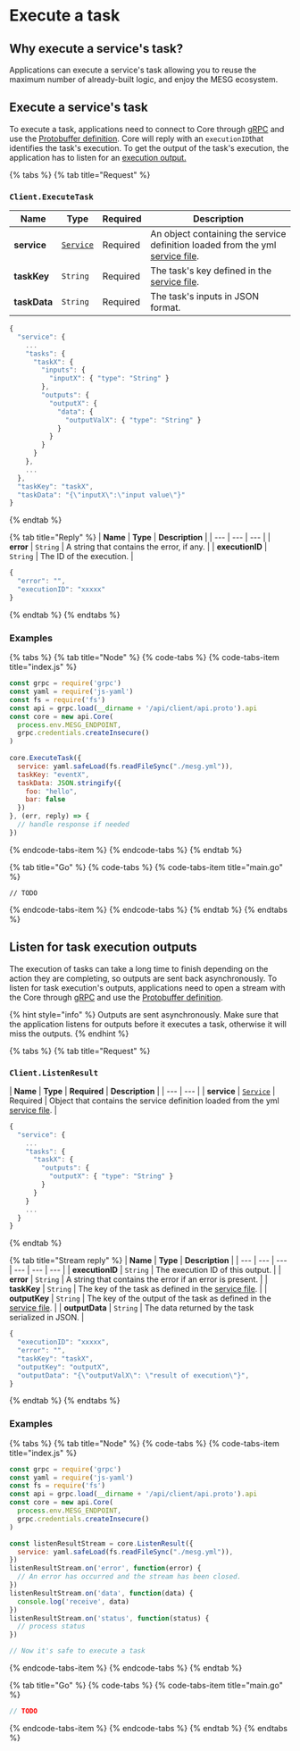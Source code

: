 # Execute a task

## Why execute a service's task?

Applications can execute a service's task allowing you to reuse the maximum number of already-built logic, and enjoy the MESG ecosystem.

## Execute a service's task

To execute a task, applications need to connect to Core through [gRPC](https://grpc.io/) and use the [Protobuffer definition](https://github.com/mesg-foundation/application/blob/dev/types/api_event.go). Core will reply with an `executionID`that identifies the task's execution. To get the output of the task's execution, the application has to listen for an [execution output.](execute-task.md#listen-for-execution-outputs)

{% tabs %}
{% tab title="Request" %}
### `Client.ExecuteTask`

| **Name** | **Type** | **Required** | **Description** |
| --- | --- | --- | --- |
| **service** | [`Service`](../service/service-file.md) | Required | An object containing the service definition loaded from the yml [service file](../service/service-file.md). |
| **taskKey** | `String` | Required | The task's key defined in the [service file](../service/service-file.md). |
| **taskData** | `String` | Required | The task's inputs in JSON format. |

```javascript
{
  "service": {
    ...
    "tasks": {
      "taskX": {
        "inputs": {
          "inputX": { "type": "String" }
        },
        "outputs": {
          "outputX": {
            "data": {
              "outputValX": { "type": "String" }
            }
          }
        }
      }
    },
    ...
  },
  "taskKey": "taskX",
  "taskData": "{\"inputX\":\"input value\"}"
}
```
{% endtab %}

{% tab title="Reply" %}
| **Name** | **Type** | **Description** |
| --- | --- | --- |
| **error** | `String` | A string that contains the error, if any. |
| **executionID** | `String` | The ID of the execution. |

```javascript
{
  "error": "",
  "executionID": "xxxxx"
}
```
{% endtab %}
{% endtabs %}

### Examples

{% tabs %}
{% tab title="Node" %}
{% code-tabs %}
{% code-tabs-item title="index.js" %}
```javascript
const grpc = require('grpc')
const yaml = require('js-yaml')
const fs = require('fs')
const api = grpc.load(__dirname + '/api/client/api.proto').api
const core = new api.Core(
  process.env.MESG_ENDPOINT,
  grpc.credentials.createInsecure()
)
​
core.ExecuteTask({
  service: yaml.safeLoad(fs.readFileSync("./mesg.yml")),
  taskKey: "eventX",
  taskData: JSON.stringify({
    foo: "hello",
    bar: false
  })
}, (err, reply) => {
  // handle response if needed
})
```
{% endcode-tabs-item %}
{% endcode-tabs %}
{% endtab %}

{% tab title="Go" %}
{% code-tabs %}
{% code-tabs-item title="main.go" %}
```text
// TODO
```
{% endcode-tabs-item %}
{% endcode-tabs %}
{% endtab %}
{% endtabs %}



## Listen for task execution outputs

The execution of tasks can take a long time to finish depending on the action they are completing, so outputs are sent back asynchronously. To listen for task execution's outputs, applications need to open a stream with the Core through [gRPC](https://grpc.io/) and use the [Protobuffer definition](https://github.com/mesg-foundation/application/blob/dev/types/api_event.go).

{% hint style="info" %}
Outputs are sent asynchronously. Make sure that the application listens for outputs before it executes a task, otherwise it will miss the outputs.
{% endhint %}

{% tabs %}
{% tab title="Request" %}
### `Client.ListenResult`

| **Name** | **Type** | **Required** | **Description** |
| --- | --- |
| **service** | [`Service`](../service/service-file.md) | Required | Object that contains the service definition loaded from the yml [service file](../service/service-file.md). |

```javascript
{
  "service": {
    ...
    "tasks": {
      "taskX": {
        "outputs": {
          "outputX": { "type": "String" }
        }
      }
    }
    ...
  }
}
```
{% endtab %}

{% tab title="Stream reply" %}
| **Name** | **Type** | **Description** |
| --- | --- | --- | --- | --- | --- |
| **executionID** | `String` | The execution ID of this output. |
| **error** | `String` | A string that contains the error if an error is present. |
| **taskKey** | `String` | The key of the task as defined in the [service file](../service/service-file.md). |
| **outputKey** | `String` | The key of the output of the task as defined in the [service file](../service/service-file.md). |
| **outputData** | `String` | The data returned by the task serialized in JSON. |

```javascript
{
  "executionID": "xxxxx",
  "error": "",
  "taskKey": "taskX",
  "outputKey": "outputX",
  "outputData": "{\"outputValX\": \"result of execution\"}",
}
```
{% endtab %}
{% endtabs %}

### Examples

{% tabs %}
{% tab title="Node" %}
{% code-tabs %}
{% code-tabs-item title="index.js" %}
```javascript
const grpc = require('grpc')
const yaml = require('js-yaml')
const fs = require('fs')
const api = grpc.load(__dirname + '/api/client/api.proto').api
const core = new api.Core(
  process.env.MESG_ENDPOINT,
  grpc.credentials.createInsecure()
)

const listenResultStream = core.ListenResult({
  service: yaml.safeLoad(fs.readFileSync("./mesg.yml")),
})
listenResultStream.on('error', function(error) {
  // An error has occurred and the stream has been closed.
})
listenResultStream.on('data', function(data) {
  console.log('receive', data)
})
listenResultStream.on('status', function(status) {
  // process status
})

// Now it's safe to execute a task
```
{% endcode-tabs-item %}
{% endcode-tabs %}
{% endtab %}

{% tab title="Go" %}
{% code-tabs %}
{% code-tabs-item title="main.go" %}
```go
// TODO
```
{% endcode-tabs-item %}
{% endcode-tabs %}
{% endtab %}
{% endtabs %}



